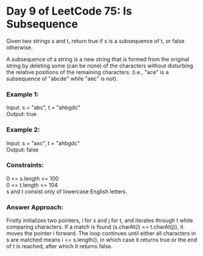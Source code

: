 # Day 9 of LeetCode 75: Is Subsequence

Given two strings s and t, return true if s is a subsequence of t, or false otherwise.<br>

A subsequence of a string is a new string that is formed from the original string by deleting some (can be none) of the characters without disturbing the relative positions of the remaining characters. (i.e., "ace" is a subsequence of "abcde" while "aec" is not).<br>

 

### Example 1:
Input: s = "abc", t = "ahbgdc"<br>
Output: true<br>

### Example 2:
Input: s = "axc", t = "ahbgdc"<br>
Output: false<br>
 

### Constraints:

0 <= s.length <= 100<br>
0 <= t.length <= 104<br>
s and t consist only of lowercase English letters.<br>


### Answer Approach:
Fristly initializes two pointers, i for s and j for t, and iterates through t while comparing characters. If a match is found (s.charAt(i) == t.charAt(j)), it moves the pointer i forward. The loop continues until either all characters in s are matched means i == s.length(), in which case it returns true or the end of t is reached, after which it returns false.